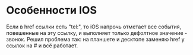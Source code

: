 # Особенности IOS

Если в href ссылки есть "tel:", то iOS напрочь отметает все события, повешенные на эту ссылку, и выполняет только дефолтное значение - звонок.
Решил проблема так: на планшете и десктопе заменяю href у ссылок на # и всё работает.
